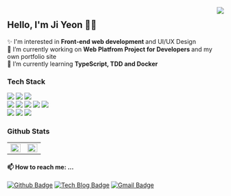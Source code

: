 <div>
  <img src="https://hits.seeyoufarm.com/api/count/incr/badge.svg?url=https%3A%2F%2Fgithub.com%2Fgparkkii%2Fhit-counter&count_bg=%23FF8532&title_bg=%23A0A0A0&icon=&icon_color=%23E7E7E7&title=hits&edge_flat=true" align="right" />
</div>  

## Hello, I'm Ji Yeon 👋🏻
✨ I'm interested in <strong> Front-end web development </strong> and UI/UX Design <br/>
🔭 I’m currently working on <strong> Web Platfrom Project for Developers </strong> and my own portfolio site <br/>
🌱 I’m currently learning <strong> TypeScript, TDD and Docker </strong>

<div align="left">
<h3> Tech Stack </h3>
<img src="https://img.shields.io/badge/HTML5-e34f26?style=flat-square&logo=html5&logoColor=white"/>
<img src="https://img.shields.io/badge/css-686de0?style=flat-square&logo=css3&logoColor=white"/>
<img src="https://img.shields.io/badge/JavaScript-f9ca24?style=flat-square&logo=javascript&logoColor=white"/>
<br/>
<img src="https://img.shields.io/badge/React-61dafb?style=flat-square&logo=react&logoColor=black"/>
<img src="https://img.shields.io/badge/React Router-ca4245?style=flat-square&logo=React-Router&logoColor=white"/>
<img src="https://img.shields.io/badge/Redux-764abc?style=flat-square&logo=redux&logoColor=white"/>
<img src="https://img.shields.io/badge/Redux Saga-999999?style=flat-square&logo=Redux-Saga&logoColor=white"/>
<img src="https://img.shields.io/badge/Next.js-000000?style=flat-square&logo=Next.js&logoColor=white"/>
<br/>
<img src="https://img.shields.io/badge/MongoDB-10ac84?style=flat-square&logo=mongodb&logoColor=white"/>
<img src="https://img.shields.io/badge/Node.js-009432?style=flat-square&logo=Node.js&logoColor=white"/>
<img src="https://img.shields.io/badge/Express-000000?style=flat-square&logo=Express&logoColor=white"/>
</div>

### Github Stats  

<table><tr><td align="top" width="50%">
<img src="https://github-readme-stats.vercel.app/api?username=gparkkii&show_icons=true&theme=buefy&hide_border=true" align="left" style="width: 100%" />
</td><td align="top" width="50%">
<img src="https://github-readme-stats.vercel.app/api/top-langs/?username=gparkkii&hide=jupyter%20notebook&layout=compact&hide_border=true" align="left" style="width: 100%" />
</td></tr></table>  

#### 📫 How to reach me: ...
[![Github Badge](https://img.shields.io/badge/-GitHub-black?style=flat-square&logo=github&logoColor=white&link=https://github.com/gparkkii)](https://github.com/gparkkii)
[![Tech Blog Badge](https://img.shields.io/badge/-Tech%20blog-10ac84?style=flat-square&logo=blogger&logoColor=white&link=https://velog.io/@gparkkii)](https://velog.io/@gparkkii)
[![Gmail Badge](https://img.shields.io/badge/Gmail-d14836?style=flat-square&logo=Gmail&logoColor=white&link=mailto:jyp933@gmail.com)](mailto:jyp933@gmail.com)

<!-- [![Youtube Badge](https://img.shields.io/badge/Youtube-ff0000?style=flat-square&logo=youtube&link=https://www.youtube.com/c/kyleschool)](https://www.youtube.com/c/kyleschool)
[![Instagram Badge](https://img.shields.io/badge/Instagram-e4405f?style=flat-square&logo=instagram&logoColor=white&link=https://https://www.instagram.com/gparkkii/?hl=ko)](https://www.instagram.com/gparkkii/?hl=ko) -->
